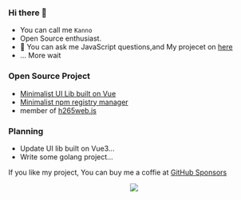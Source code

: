 
### Hi there 👋



- You can call me `Kanno`
- Open Source enthusiast.
- 💬 You can ask me JavaScript questions,and My projecet on [here](mailto:812137533@qq.com)
- ... More wait



### Open Source Project

- [Minimalist UI Lib built on Vue](https://github.com/fay-org/fect)
- [Minimalist npm registry manager](https://github.com/modern-magic/grm)
- member of [h265web.js](https://github.com/numberwolf/h265web.js) 

### Planning
- Update UI lib built on Vue3...
- Write some golang project...

If you like my project, You can buy me a coffie at [GitHub Sponsors](https://github.com/sponsors/XeryYue)


<p align="center">
  <a href="https://cdn.jsdelivr.net/gh/XeryYue/picture-bed/images/sponsors.svg">
    <img src='https://cdn.jsdelivr.net/gh/XeryYue/picture-bed/images/sponsors.svg'/>
  </a>
</p>
